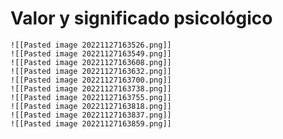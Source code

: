 <i class="time"></i>
<div class="head"><h1>Valor y significado psicológico</h1></div>

````ad-abstract
![[Pasted image 20221127163526.png]]
![[Pasted image 20221127163549.png]]
![[Pasted image 20221127163608.png]]
![[Pasted image 20221127163632.png]]
![[Pasted image 20221127163700.png]]
![[Pasted image 20221127163738.png]]
![[Pasted image 20221127163755.png]]
![[Pasted image 20221127163818.png]]
![[Pasted image 20221127163837.png]]
![[Pasted image 20221127163859.png]]
````
